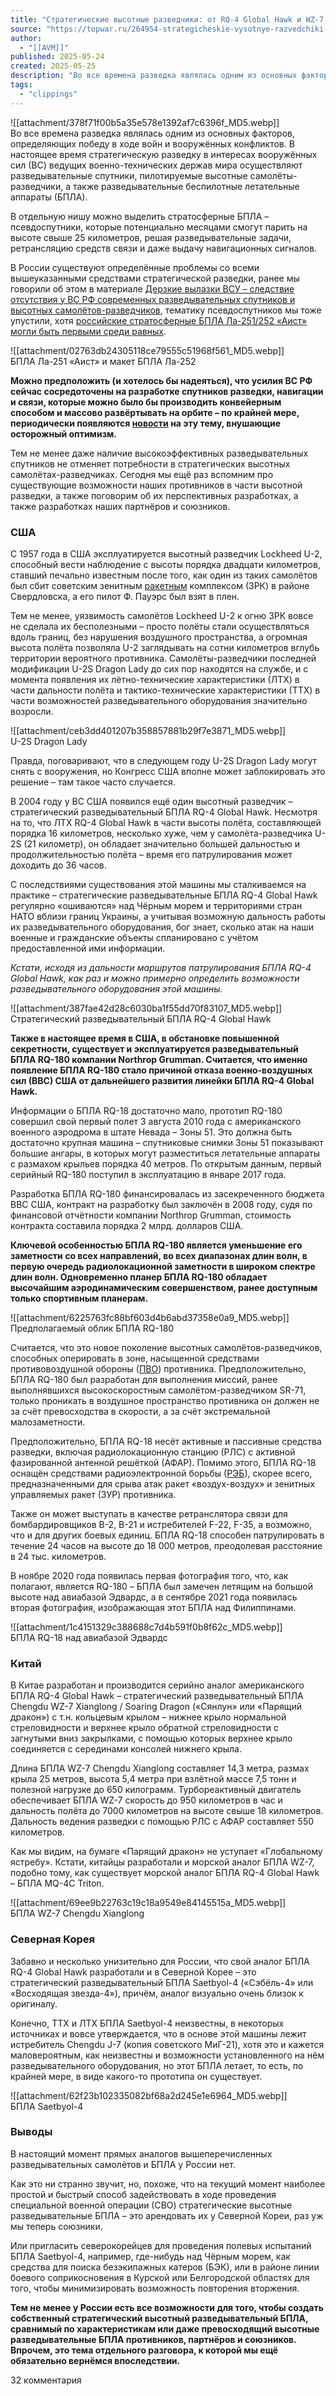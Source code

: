 ```yaml
---
title: "Стратегические высотные разведчики: от RQ-4 Global Hawk и WZ-7 Soaring Dragon до Saetbyol-4 и RQ-180 White Bat"
source: "https://topwar.ru/264954-strategicheskie-vysotnye-razvedchiki-ot-rq-4-global-hawk-i-wz-7-soaring-dragon-do-saetbyol-4-i-rq-180-white-bat.html"
author:
  - "[[AVM]]"
published: 2025-05-24
created: 2025-05-25
description: "Во все времена разведка являлась одним из основных факторов, определяющим победу в ходе войн и вооружённых конфликтов. В настоящее время стратегическую разведку в интересах вооружённых сил (ВС) ведущих военно-технических держав мира осуществляют разведывательных спутники, пилотируемые высотные"
tags:
  - "clippings"
---
```

![[attachment/378f71f00b5a35e578e1392af7c6396f_MD5.webp]]  
Во все времена разведка являлась одним из основных факторов, определяющих победу в ходе войн и вооружённых конфликтов. В настоящее время стратегическую разведку в интересах вооружённых сил (ВС) ведущих военно-технических держав мира осуществляют разведывательные спутники, пилотируемые высотные самолёты-разведчики, а также разведывательные беспилотные летательные аппараты (БПЛА).  
  
В отдельную нишу можно выделить стратосферные БПЛА – псевдоспутники, которые потенциально месяцами смогут парить на высоте свыше 25 километров, решая разведывательные задачи, ретрансляцию средств связи и даже выдачу навигационных сигналов.  
  
В России существуют определённые проблемы со всеми вышеуказанными средствами стратегической разведки, ранее мы говорили об этом в материале [Дерзкие вылазки ВСУ – следствие отсутствия у ВС РФ современных разведывательных спутников и высотных самолётов-разведчиков](https://topwar.ru/250230-derzkie-vylazki-vsu-sledstvie-otsutstvija-u-vs-rf-sovremennyh-razvedyvatelnyh-sputnikov-i-vysotnyh-samoletov-razvedchikov.html), тематику псевдоспутников мы тоже упустили, хотя [российские стратосферные БПЛА Ла-251/252 «Аист» могли быть первыми среди равных](https://topwar.ru/254807-rossijskie-stratosfernye-bpla-la-251252-aist-kotoryj-my-upustili.html).  
  

![[attachment/02763db24305118ce79555c51968f561_MD5.webp]]  
БПЛА Ла-251 «Аист» и макет БПЛА Ла-252

  
**Можно предположить (и хотелось бы надеяться), что усилия ВС РФ сейчас сосредоточены на разработке спутников разведки, навигации и связи, которые можно было бы производить конвейерным способом и массово развёртывать на орбите – по крайней мере, периодически появляются [новости](https://topwar.ru/news/ "новости") на эту тему, внушающие осторожный оптимизм.**  
  
Тем не менее даже наличие высокоэффективных разведывательных спутников не отменяет потребности в стратегических высотных самолётах-разведчиках. Сегодня мы ещё раз вспомним про существующие возможности наших противников в части высотной разведки, а также поговорим об их перспективных разработках, а также разработках наших партнёров и союзников.  
  

### США

  
С 1957 года в США эксплуатируется высотный разведчик Lockheed U-2, способный вести наблюдение с высоты порядка двадцати километров, ставший печально известным после того, как один из таких самолётов был сбит советским зенитным [ракетным](https://topwar.ru/armament/missiles/ "ракеты") комплексом (ЗРК) в районе Свердловска, а его пилот Ф. Пауэрс был взят в плен.  
  
Тем не менее, уязвимость самолётов Lockheed U-2 к огню ЗРК вовсе не сделала их бесполезными – просто полёты стали осуществляться вдоль границ, без нарушения воздушного пространства, а огромная высота полёта позволяла U-2 заглядывать на сотни километров вглубь территории вероятного противника. Самолёты-разведчики последней модификации U-2S Dragon Lady до сих пор находятся на службе, и с момента появления их лётно-технические характеристики (ЛТХ) в части дальности полёта и тактико-технические характеристики (ТТХ) в части возможностей разведывательного оборудования значительно возросли.  
  

![[attachment/ceb3dd401207b358857881b29f7e3871_MD5.webp]]  
U-2S Dragon Lady

  
Правда, поговаривают, что в следующем году U-2S Dragon Lady могут снять с вооружения, но Конгресс США вполне может заблокировать это решение – там такое часто случается.  
  
В 2004 году у ВС США появился ещё один высотный разведчик – стратегический разведывательный БПЛА RQ-4 Global Hawk. Несмотря на то, что ЛТХ RQ-4 Global Hawk в части высоты полёта, составляющей порядка 16 километров, несколько хуже, чем у самолёта-разведчика U-2S (21 километр), он обладает значительно большей дальностью и продолжительностью полёта – время его патрулирования может доходить до 36 часов.  
  
С последствиями существования этой машины мы сталкиваемся на практике – стратегические разведывательные БПЛА RQ-4 Global Hawk регулярно «ошиваются» над Чёрным морем и территориями стран НАТО вблизи границ Украины, а учитывая возможную дальность работы их разведывательного оборудования, бог знает, сколько атак на наши военные и гражданские объекты спланировано с учётом предоставленной ими информации.  
  
*Кстати, исходя из дальности маршрутов патрулирования БПЛА RQ-4 Global Hawk, как раз и можно примерно определить возможности разведывательного оборудования этой машины.*  
  

![[attachment/387fae42d28c6030ba1f55dd70f83107_MD5.webp]]  
Стратегический разведывательный БПЛА RQ-4 Global Hawk

  
**Также в настоящее время в США, в обстановке повышенной секретности, существует и эксплуатируется разведывательный БПЛА RQ-180 компании Northrop Grumman. Считается, что именно появление БПЛА RQ-180 стало причиной отказа военно-воздушных сил (ВВС) США от дальнейшего развития линейки БПЛА RQ-4 Global Hawk.**  
  
Информации о БПЛА RQ-18 достаточно мало, прототип RQ-180 совершил свой первый полет 3 августа 2010 года с американского военного аэродрома в штате Невада – Зоны 51. Это должна быть достаточно крупная машина – спутниковые снимки Зоны 51 показывают большие ангары, в которых могут разместиться летательные аппараты с размахом крыльев порядка 40 метров. По открытым данным, первый серийный RQ-180 поступил в эксплуатацию в январе 2017 года.  
  
Разработка БПЛА RQ-180 финансировалась из засекреченного бюджета ВВС США, контракт на разработку был заключён в 2008 году, судя по финансовой отчётности компании Northrop Grumman, стоимость контракта составила порядка 2 млрд. долларов США.  
  
**Ключевой особенностью БПЛА RQ-180 является уменьшение его заметности со всех направлений, во всех диапазонах длин волн, в первую очередь радиолокационной заметности в широком спектре длин волн. Одновременно планер БПЛА RQ-180 обладает высочайшим аэродинамическим совершенством, ранее доступным только спортивным планерам.**  
  

![[attachment/6225763fc88bf603d4b6abd37358e0a9_MD5.webp]]  
Предполагаемый облик БПЛА RQ-180

  
Считается, что это новое поколение высотных самолётов-разведчиков, способных оперировать в зоне, насыщенной средствами противовоздушной обороны ([ПВО](https://topwar.ru/armament/pvo/ "пво")) противника. Предположительно, БПЛА RQ-180 был разработан для выполнения миссий, ранее выполнявшихся высокоскоростным самолётом-разведчиком SR-71, только проникать в воздушное пространство противника он должен не за счёт превосходства в скорости, а за счёт экстремальной малозаметности.  
  
Предположительно, БПЛА RQ-18 несёт активные и пассивные средства разведки, включая радиолокационную станцию (РЛС) с активной фазированной антенной решёткой (АФАР). Помимо этого, БПЛА RQ-18 оснащён средствами радиоэлектронной борьбы ([РЭБ](https://topwar.ru/armament/electronic/ "рэб")), скорее всего, предназначенными для срыва атак ракет «воздух-воздух» и зенитных управляемых ракет (ЗУР) противника.  
  
Также он может выступать в качестве ретранслятора связи для бомбардировщиков B-2, B-21 и истребителей F-22, F-35, а возможно, что и для других боевых единиц. БПЛА RQ-18 способен патрулировать в течение 24 часов на высоте до 18 000 метров, преодолевая расстояние в 24 тыс. километров.  
  
В ноябре 2020 года появилась первая фотография того, что, как полагают, является RQ-180 – БПЛА был замечен летящим на большой высоте над авиабазой Эдвардс, а в сентябре 2021 года появилась вторая фотография, изображающая этот БПЛА над Филиппинами.  
  

![[attachment/1c4151329c388688c7d4b591f0b8f62c_MD5.webp]]  
БПЛА RQ-18 над авиабазой Эдвардс

  

### Китай

  
В Китае разработан и производится серийно аналог американского БПЛА RQ-4 Global Hawk – стратегический разведывательный БПЛА Chengdu WZ-7 Xianglong / Soaring Dragon («Сянлун» или «Парящий дракон») с т.н. кольцевым крылом – нижнее крыло нормальной стреловидности и верхнее крыло обратной стреловидности с загнутыми вниз закрылками, с помощью которых верхнее крыло соединяется с серединами консолей нижнего крыла.  
  
Длина БПЛА WZ-7 Chengdu Xianglong составляет 14,3 метра, размах крыла 25 метров, высота 5,4 метра при взлётной массе 7,5 тонн и полезной нагрузке до 650 килограмм. Турбореактивный двигатель обеспечивает БПЛА WZ-7 скорость до 950 километров в час и дальность полёта до 7000 километров на высоте свыше 18 километров. Дальность ведения разведки с помощью РЛС с АФАР составляет 550 километров.  
  
Как мы видим, на бумаге «Парящий дракон» не уступает «Глобальному ястребу». Кстати, китайцы разработали и морской аналог БПЛА WZ-7, подобно тому, как существует морской аналог БПЛА RQ-4 Global Hawk – БПЛА MQ-4C Triton.  
  

![[attachment/69ee9b22763c19c18a9549e84145515a_MD5.webp]]  
БПЛА WZ-7 Chengdu Xianglong

  

### Северная Корея

  
Забавно и несколько унизительно для России, что свой аналог БПЛА RQ-4 Global Hawk разработали и в Северной Корее – это стратегический разведывательный БПЛА Saetbyol-4 («Сэбёль-4» или «Восходящая звезда-4»), причём, аналог визуально очень близок к оригиналу.  
  
Конечно, ТТХ и ЛТХ БПЛА Saetbyol-4 неизвестны, в некоторых источниках и вовсе утверждается, что в основе этой машины лежит истребитель Chengdu J-7 (копия советского МиГ-21), хотя это и кажется маловероятным, как неизвестны и возможности установленного на нём разведывательного оборудования, но этот БПЛА летает, то есть, по крайней мере, в виде какого-то прототипа он существует.  
  

![[attachment/62f23b102335082bf68a2d245e1e6964_MD5.webp]]  
БПЛА Saetbyol-4

  

### Выводы

  
В настоящий момент прямых аналогов вышеперечисленных разведывательных самолётов и БПЛА у России нет.  
  
Как это ни странно звучит, но, похоже, что на текущий момент наиболее простой и быстрый способ задействовать в ходе проведения специальной военной операции (СВО) стратегические высотные разведывательные БПЛА – это арендовать их у Северной Кореи, раз уж мы теперь союзники.  
  
Или пригласить северокорейцев для проведения полевых испытаний БПЛА Saetbyol-4, например, где-нибудь над Чёрным морем, как средства для поиска безэкипажных катеров (БЭК), или в районе линии боевого соприкосновения в Курской или Белгородской областях для того, чтобы минимизировать возможность повторения вторжения.  
  
**Тем не менее у России есть все возможности для того, чтобы создать собственный стратегический высотный разведывательный БПЛА, сравнимый по характеристикам или даже превосходящий высотные разведывательные БПЛА противников, партнёров и союзников. Впрочем, это тема отдельного разговора, к которой мы ещё обязательно вернёмся впоследствии.**

32 комментария